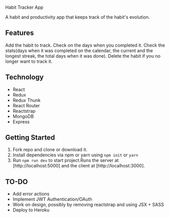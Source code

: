 Habit Tracker App

A habit and productivity app that keeps track of the habit's evolution.

## Features

Add the habit to track. Check on the days when you completed it. Check the stats(days when it was completed on the calendar, the current and the longest streak, the total days when it was done). Delete the habit if you no longer want to track it.

## Technology

- React
- Redux
- Redux Thunk
- React Router
- Reactstrap
- MongoDB
- Express

## Getting Started

1. Fork repo and clone or download it.
2. Install dependencies via npm or yarn using `npm init` or `yarn`
3. Run `npm run dev` to start project.Runs the server at [http://localhost:5000] and the client at [http://localhost:3000].

## TO-DO

- Add error actions
- Implement JWT Authentication/OAuth
- Work on design, possibly by removing reactstrap and using JSX + SASS
- Deploy to Heroku
